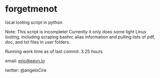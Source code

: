 # forgetmenot
local looting script in python

Note: This script is incomplete! Currently it only does some light Linux looting, including scraping bashrc alias information and pulling lists of pdf, doc, and txt files in user folders.

Running work time as of last commit: 3.25 hours

email: eric@eevn.io

twitter: @angeloCire
